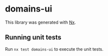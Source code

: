 # domains-ui

This library was generated with [Nx](https://nx.dev).

## Running unit tests

Run `nx test domains-ui` to execute the unit tests.
